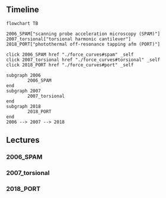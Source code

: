 ## Timeline

```mermaid
flowchart TB

2006_SPAM["scanning probe acceleration microscopy (SPAM)"]
2007_torsional["torsional harmonic cantilever"]
2018_PORT["photothermal off-resonance tapping afm (PORT)"]

click 2006_SPAM href "./force_curves#spam" _self
click 2007_torsional href "./force_curves#torsional" _self
click 2018_PORT href "./force_curves#port" _self

subgraph 2006
        2006_SPAM
end
subgraph 2007
        2007_torsional
end
subgraph 2018
        2018_PORT
end
2006 --> 2007 --> 2018
```

## Lectures ##

### 2006_SPAM ###

### 2007_torsional ###

### 2018_PORT ###

